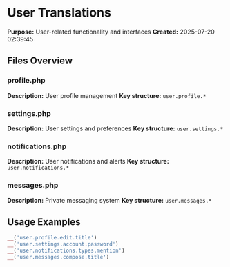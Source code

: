 # User Translations

**Purpose:** User-related functionality and interfaces
**Created:** 2025-07-20 02:39:45

## Files Overview

### profile.php
**Description:** User profile management
**Key structure:** `user.profile.*`

### settings.php
**Description:** User settings and preferences
**Key structure:** `user.settings.*`

### notifications.php
**Description:** User notifications and alerts
**Key structure:** `user.notifications.*`

### messages.php
**Description:** Private messaging system
**Key structure:** `user.messages.*`

## Usage Examples

```php
__('user.profile.edit.title')
__('user.settings.account.password')
__('user.notifications.types.mention')
__('user.messages.compose.title')
```
